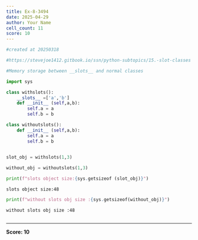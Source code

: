 ```yaml
---
title: Ex-8-3494
date: 2025-04-29
author: Your Name
cell_count: 11
score: 10
---
```


```python
#created at 20250318
```


```python
#https://stevejoe1412.gitbook.io/ssn/python-subtopics/15.-slot-classes
```


```python
#Memory storage between __slots__ and normal classes
```


```python
import sys
```


```python
class withslots():
    __slots__ =['a','b']
    def __init__ (self,a,b):
        self.a = a
        self.b = b        
```


```python
class withoutslots():
    def __init__ (self,a,b):
        self.a = a
        self.b = b
        
```


```python
slot_obj = withslots(1,3)
```


```python
without_obj = withoutslots(1,3)
```


```python
print(f"slots object size:{sys.getsizeof (slot_obj)}")
```

    slots object size:48



```python
print(f"without slots obj size :{sys.getsizeof(without_obj)}")
```

    without slots obj size :48



```python

```


---
**Score: 10**